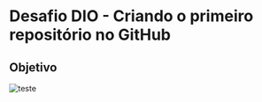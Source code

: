 # Desafio DIO - Criando o primeiro repositório no GitHub

## Objetivo


![teste](repositorioGitHub/assets/santander.gif)
 
